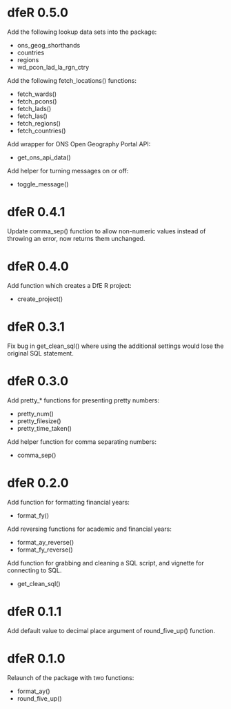 # dfeR 0.5.0

Add the following lookup data sets into the package:
- ons_geog_shorthands
- countries
- regions
- wd_pcon_lad_la_rgn_ctry

Add the following fetch_locations() functions:
- fetch_wards()
- fetch_pcons()
- fetch_lads()
- fetch_las()
- fetch_regions()
- fetch_countries()

Add wrapper for ONS Open Geography Portal API:
- get_ons_api_data()

Add helper for turning messages on or off:
- toggle_message()

# dfeR 0.4.1

Update comma_sep() function to allow non-numeric values instead of throwing an error, now returns them unchanged.

# dfeR 0.4.0

Add function which creates a DfE R project:

- create_project() 

# dfeR 0.3.1

Fix bug in get_clean_sql() where using the additional settings would lose the original SQL statement.

# dfeR 0.3.0

Add pretty_* functions for presenting pretty numbers:

- pretty_num()
- pretty_filesize()
- pretty_time_taken()

Add helper function for comma separating numbers:

- comma_sep()

# dfeR 0.2.0

Add function for formatting financial years:

- format_fy()

Add reversing functions for academic and financial years:

- format_ay_reverse()
- format_fy_reverse()

Add function for grabbing and cleaning a SQL script, and vignette for connecting to SQL.

- get_clean_sql()

# dfeR 0.1.1

Add default value to decimal place argument of round_five_up() function.

# dfeR 0.1.0

Relaunch of the package with two functions:

- format_ay()
- round_five_up()

